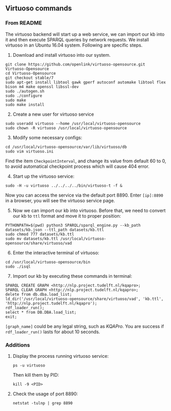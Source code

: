 ## Virtuoso commands

### From README

The virtuoso backend will start up a web service, we can import our kb into it and then execute SPARQL queries by network requests. We install virtuoso in an Ubuntu 16.04 system. Following are specific steps.

1. Download and install virtuoso into our system.

```
git clone https://github.com/openlink/virtuoso-opensource.git Virtuoso-Opensource
cd Virtuoso-Opensource
git checkout stable/7
sudo apt-get install libtool gawk gperf autoconf automake libtool flex bison m4 make openssl libssl-dev
sudo ./autogen.sh
sudo ./configure
sudo make
sudo make install
```

2. Create a new user for virtuoso service

```
sudo useradd virtuoso --home /usr/local/virtuoso-opensource
sudo chown -R virtuoso /usr/local/virtuoso-opensource
```

3. Modify some necessary configs:

```
cd /usr/local/virtuoso-opensource/var/lib/virtuoso/db
sudo vim virtuoso.ini
```

Find the item `CheckpointInterval`, and change its value from default 60 to 0, to avoid automatical checkpoint process which will cause 404 error.

4. Start up the virtuoso service:

```
sudo -H -u virtuoso ../../../../bin/virtuoso-t -f &
```

Now you can access the service via the default port 8890.
Enter `[ip]:8890` in a browser, you will see the virtuoso service page.

5. Now we can import our kb into virtuoso. Before that, we need to convert our kb to `ttl` format and move it to proper position:

```
PYTHONPATH=$(pwd) python3 SPARQL/sparql_engine.py --kb_path datasets/kb.json --ttl_path datasets/kb.ttl
sudo chmod 777 datasets/kb.ttl
sudo mv datasets/kb.ttl /usr/local/virtuoso-opensource/share/virtuoso/vad
```

6. Enter the interactive terminal of virtuoso:

```
cd /usr/local/virtuoso-opensource/bin
sudo ./isql
```

7. Import our kb by executing these commands in terminal:

```
SPARQL CREATE GRAPH <http://nlp.project.tudelft.nl/kqapro>;
SPARQL CLEAR GRAPH <http://nlp.project.tudelft.nl/kqapro>;
delete from db.dba.load_list;
ld_dir('/usr/local/virtuoso-opensource/share/virtuoso/vad', 'kb.ttl', 'http://nlp.project.tudelft.nl/kqapro');
rdf_loader_run();
select * from DB.DBA.load_list;
exit;
```

`[graph_name]` could be any legal string, such as *KQAPro*.
You are success if `rdf_loader_run()` lasts for about 10 seconds.

### Additions

1. Display the process running virtuoso service: 

   ```shell
   ps -u virtuoso
   ```

   Then kill them by PID:

   ```shell
   kill -9 <PID>
   ```

2. Check the usage of port 8890:

   ```shell
   netstat -tulnp | grep 8890
   ```